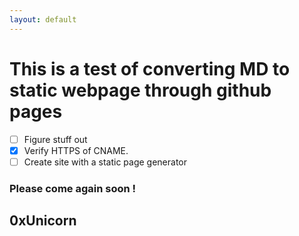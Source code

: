 ```yaml
---
layout: default
---
```


# This is a test of converting MD to static webpage through github pages

- [ ] Figure stuff out
- [x] Verify HTTPS of CNAME.
- [ ] Create site with a static page generator

### Please come again soon !  

## 0xUnicorn
